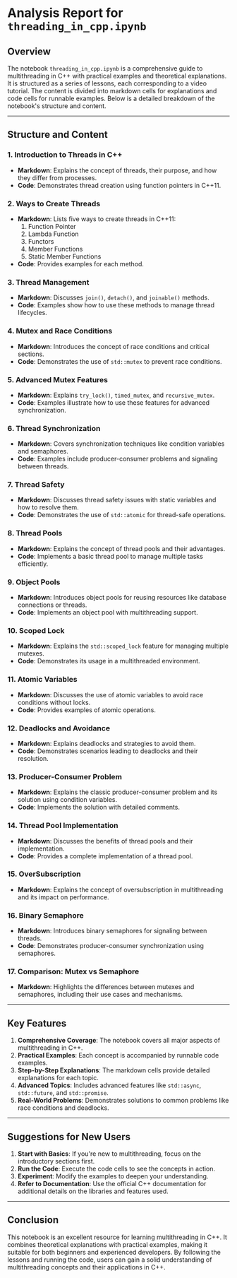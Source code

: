 # Analysis Report for `threading_in_cpp.ipynb`

## Overview
The notebook `threading_in_cpp.ipynb` is a comprehensive guide to multithreading in C++ with practical examples and theoretical explanations. It is structured as a series of lessons, each corresponding to a video tutorial. The content is divided into markdown cells for explanations and code cells for runnable examples. Below is a detailed breakdown of the notebook's structure and content.

---

## Structure and Content

### 1. **Introduction to Threads in C++**
   - **Markdown**: Explains the concept of threads, their purpose, and how they differ from processes.
   - **Code**: Demonstrates thread creation using function pointers in C++11.

### 2. **Ways to Create Threads**
   - **Markdown**: Lists five ways to create threads in C++11:
     1. Function Pointer
     2. Lambda Function
     3. Functors
     4. Member Functions
     5. Static Member Functions
   - **Code**: Provides examples for each method.

### 3. **Thread Management**
   - **Markdown**: Discusses `join()`, `detach()`, and `joinable()` methods.
   - **Code**: Examples show how to use these methods to manage thread lifecycles.

### 4. **Mutex and Race Conditions**
   - **Markdown**: Introduces the concept of race conditions and critical sections.
   - **Code**: Demonstrates the use of `std::mutex` to prevent race conditions.

### 5. **Advanced Mutex Features**
   - **Markdown**: Explains `try_lock()`, `timed_mutex`, and `recursive_mutex`.
   - **Code**: Examples illustrate how to use these features for advanced synchronization.

### 6. **Thread Synchronization**
   - **Markdown**: Covers synchronization techniques like condition variables and semaphores.
   - **Code**: Examples include producer-consumer problems and signaling between threads.

### 7. **Thread Safety**
   - **Markdown**: Discusses thread safety issues with static variables and how to resolve them.
   - **Code**: Demonstrates the use of `std::atomic` for thread-safe operations.

### 8. **Thread Pools**
   - **Markdown**: Explains the concept of thread pools and their advantages.
   - **Code**: Implements a basic thread pool to manage multiple tasks efficiently.

### 9. **Object Pools**
   - **Markdown**: Introduces object pools for reusing resources like database connections or threads.
   - **Code**: Implements an object pool with multithreading support.

### 10. **Scoped Lock**
   - **Markdown**: Explains the `std::scoped_lock` feature for managing multiple mutexes.
   - **Code**: Demonstrates its usage in a multithreaded environment.

### 11. **Atomic Variables**
   - **Markdown**: Discusses the use of atomic variables to avoid race conditions without locks.
   - **Code**: Provides examples of atomic operations.

### 12. **Deadlocks and Avoidance**
   - **Markdown**: Explains deadlocks and strategies to avoid them.
   - **Code**: Demonstrates scenarios leading to deadlocks and their resolution.

### 13. **Producer-Consumer Problem**
   - **Markdown**: Explains the classic producer-consumer problem and its solution using condition variables.
   - **Code**: Implements the solution with detailed comments.

### 14. **Thread Pool Implementation**
   - **Markdown**: Discusses the benefits of thread pools and their implementation.
   - **Code**: Provides a complete implementation of a thread pool.

### 15. **OverSubscription**
   - **Markdown**: Explains the concept of oversubscription in multithreading and its impact on performance.

### 16. **Binary Semaphore**
   - **Markdown**: Introduces binary semaphores for signaling between threads.
   - **Code**: Demonstrates producer-consumer synchronization using semaphores.

### 17. **Comparison: Mutex vs Semaphore**
   - **Markdown**: Highlights the differences between mutexes and semaphores, including their use cases and mechanisms.

---

## Key Features

1. **Comprehensive Coverage**: The notebook covers all major aspects of multithreading in C++.
2. **Practical Examples**: Each concept is accompanied by runnable code examples.
3. **Step-by-Step Explanations**: The markdown cells provide detailed explanations for each topic.
4. **Advanced Topics**: Includes advanced features like `std::async`, `std::future`, and `std::promise`.
5. **Real-World Problems**: Demonstrates solutions to common problems like race conditions and deadlocks.

---

## Suggestions for New Users

1. **Start with Basics**: If you're new to multithreading, focus on the introductory sections first.
2. **Run the Code**: Execute the code cells to see the concepts in action.
3. **Experiment**: Modify the examples to deepen your understanding.
4. **Refer to Documentation**: Use the official C++ documentation for additional details on the libraries and features used.

---

## Conclusion

This notebook is an excellent resource for learning multithreading in C++. It combines theoretical explanations with practical examples, making it suitable for both beginners and experienced developers. By following the lessons and running the code, users can gain a solid understanding of multithreading concepts and their applications in C++.

